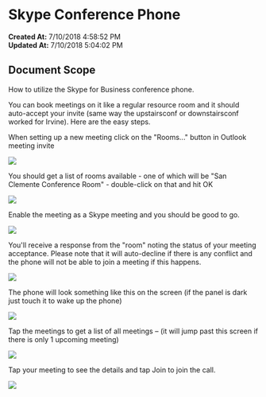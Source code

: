 # Skype Conference Phone

**Created At:** 7/10/2018 4:58:52 PM  
**Updated At:** 7/10/2018 5:04:02 PM  


## Document Scope

How to utilize the Skype for Business conference phone.



You can book meetings on it like a regular resource room and it should auto-accept your invite (same way the upstairsconf or downstairsconf worked for Irvine). Here are the easy steps.

When setting up a new meeting click on the "Rooms..." button in Outlook meeting invite

![](https://static.helpjuice.com/helpjuice_production/uploads/upload/image/3556/direct/1531242107180-pic1.png)

You should get a list of rooms available - one of which will be "San Clemente Conference Room" - double-click on that and hit OK

![](https://static.helpjuice.com/helpjuice_production/uploads/upload/image/3556/direct/1531242120154-pic2.png)

Enable the meeting as a Skype meeting and you should be good to go.

![](https://static.helpjuice.com/helpjuice_production/uploads/upload/image/3556/direct/1531242139249-pic3.png)

You'll receive a response from the "room" noting the status of your meeting acceptance. Please note that it will auto-decline if there is any conflict and the phone will not be able to join a meeting if this happens.

![](https://static.helpjuice.com/helpjuice_production/uploads/upload/image/3556/direct/1531242158494-pic4.png)

The phone will look something like this on the screen (if the panel is dark just touch it to wake up the phone)

![](https://static.helpjuice.com/helpjuice_production/uploads/upload/image/3556/direct/1531242179342-pic5.png)

Tap the meetings to get a list of all meetings – (it will jump past this screen if there is only 1 upcoming meeting)

![](https://static.helpjuice.com/helpjuice_production/uploads/upload/image/3556/direct/1531242204156-pic6.png)

Tap your meeting to see the details and tap Join to join the call.

![](https://static.helpjuice.com/helpjuice_production/uploads/upload/image/3556/direct/1531242223267-pic7.png)
